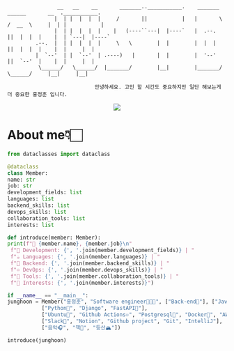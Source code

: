 

                    __   __    __       _______..___________.    _______    ______       __  .___________.
                   |  | |  |  |  |     /       ||           |   |       \  /  __  \     |  | |           |
                   |  | |  |  |  |    |   (----``---|  |----`   |  .--.  ||  |  |  |    |  | `---|  |----`
             .--.  |  | |  |  |  |     \   \        |  |        |  |  |  ||  |  |  |    |  |     |  |     
             |  `--'  | |  `--'  | .----)   |       |  |        |  '--'  ||  `--'  |    |  |     |  |     
              \______/   \______/  |_______/        |__|        |_______/  \______/     |__|     |__|    
                             
                                안녕하세요. 고민 할 시간도 중요하지만 일단 해보는게 더 중요한 홍정훈 입니다.

<p align="center">
  <a href="https://hongjunghoon.com">
    <img src="https://img.shields.io/badge/TechBlog-F7DF1E?style=for-the-badge&&logoColor=white">
  </a>
</p>

# About me👇🏻

```python
from dataclasses import dataclass

@dataclass
class Member:
name: str
job: str
development_fields: list
languages: list
backend_skills: list
devops_skills: list
collaboration_tools: list
interests: list

def introduce(member: Member):
print(f"👋 {member.name}, {member.job}\n"
 f"🔭 Development: {', '.join(member.development_fields)} | "
 f"☕ Languages: {', '.join(member.languages)} | "
 f"🔧 Backend: {', '.join(member.backend_skills)} | "
 f"♾️ DevOps: {', '.join(member.devops_skills)} | "
 f"📑 Tools: {', '.join(member.collaboration_tools)} | "
 f"🎯 Interests: {', '.join(member.interests)}")

if __name__ == "__main__":
junghoon = Member("홍정훈", "Software engineer🧑🏽‍💻", ["Back-end🔭"], ["Java☕"], ["Python"]
           ["Python🌱", "Django", "FastAPI🛵"],
           ["Ubuntu🐺", "Github Actions♾️", "Postgresql🐘", "Docker🐋", "AWS EC2☁️"],
           ["Slack📑", "Notion", "Github project", "Git", "IntelliJ"],
           ["음악🎧", "책📖", "등산🏔️"])

introduce(junghoon)
```

<!--
**besthong/besthong** is a ✨ _special_ ✨ repository because its `README.md` (this file) appears on your GitHub profile.

Here are some ideas to get you started:

- 🔭 I’m currently working on ...
- 🌱 I’m currently learning ...
- 👯 I’m looking to collaborate on ...
- 🤔 I’m looking for help with ...
- 💬 Ask me about ...
- 📫 How to reach me: ...
- 😄 Pronouns: ...
- ⚡ Fun fact: ...
-->
